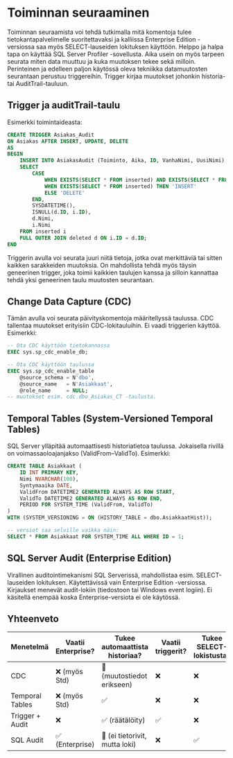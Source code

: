 # Toiminnan seuraaminen

Toiminnan seuraamista voi tehdä tutkimalla mitä komentoja tulee tietokantapalvelimelle suoritettavaksi ja kalliissa Enterprise Edition -versiossa saa myös SELECT-lauseiden lokituksen käyttöön. Helppo ja halpa tapa on käyttää SQL Server Profiler -sovellusta. 
Aika usein on myös tarpeen seurata miten data muuttuu ja kuka muutoksen tekee sekä milloin. Perinteinen ja edelleen paljon käytössä oleva tekniikka datamuutosten seurantaan perustuu triggereihin. Trigger kirjaa muutokset johonkin historia- tai AuditTrail-tauluun.

## Trigger ja auditTrail-taulu
Esimerkki toimintaideasta:
```sql
CREATE TRIGGER Asiakas_Audit
ON Asiakas AFTER INSERT, UPDATE, DELETE
AS
BEGIN
    INSERT INTO AsiakasAudit (Toiminto, Aika, ID, VanhaNimi, UusiNimi)
    SELECT
        CASE 
            WHEN EXISTS(SELECT * FROM inserted) AND EXISTS(SELECT * FROM deleted) THEN 'UPDATE'
            WHEN EXISTS(SELECT * FROM inserted) THEN 'INSERT'
            ELSE 'DELETE'
        END,
        SYSDATETIME(),
        ISNULL(d.ID, i.ID),
        d.Nimi,
        i.Nimi
    FROM inserted i
    FULL OUTER JOIN deleted d ON i.ID = d.ID;
END
```

Triggerin avulla voi seurata juuri niitä tietoja, jotka ovat merkittäviä tai sitten kaikken sarakkeiden muutoksia. On mahdollista tehdä myös täysin geneerinen trigger, joka toimii kaikkien taulujen kanssa ja silloin kannattaa tehdä yksi geneerinen taulu muutosten seurantaan.

## Change Data Capture (CDC)
Tämän avulla voi seurata päivityskomentoja määritellyssä taulussa. CDC tallentaa muutokset erityisiin CDC-lokitauluihin. Ei vaadi triggerien käyttöä.
Esimerkki:

```sql
-- Ota CDC käyttöön tietokannassa
EXEC sys.sp_cdc_enable_db;

-- Ota CDC käyttöön taulussa
EXEC sys.sp_cdc_enable_table
    @source_schema = N'dbo',
    @source_name   = N'Asiakkaat',
    @role_name     = NULL;
-- muutokset esim. cdc.dbo_Asiakas_CT -taulusta.
```

## Temporal Tables (System-Versioned Temporal Tables)
SQL Server ylläpitää automaattisesti historiatietoa taulussa. Jokaisella rivillä on voimassaoloajanjakso (ValidFrom–ValidTo).
Esimerkki:

```sql
CREATE TABLE Asiakkaat (
    ID INT PRIMARY KEY,
    Nimi NVARCHAR(100),
    Syntymaaika DATE,
    ValidFrom DATETIME2 GENERATED ALWAYS AS ROW START,
    ValidTo DATETIME2 GENERATED ALWAYS AS ROW END,
    PERIOD FOR SYSTEM_TIME (ValidFrom, ValidTo)
)
WITH (SYSTEM_VERSIONING = ON (HISTORY_TABLE = dbo.AsiakkaatHist));

-- versiot saa selville vaikka näin:
SELECT * FROM Asiakkaat FOR SYSTEM_TIME ALL WHERE ID = 1;
```

## SQL Server Audit (Enterprise Edition)
Virallinen auditointimekanismi SQL Serverissä, mahdollistaa esim. SELECT-lauseiden lokituksen.
Käytettävissä vain Enterprise Edition -versiossa. Kirjaukset menevät audit-lokiin (tiedostoon tai Windows event logiin).
Ei käsitellä enempää koska Enterprise-versiota ei ole käytössä.

## Yhteenveto

| Menetelmä         | Vaatii Enterprise? | Tukee automaattista historiaa? | Vaatii triggerit? | Tukee SELECT-lokistusta? |
|-------------------|--------------------|-------------------------------|--------------------|---------------------------|
| CDC               | ❌ (myös Std)       | 🔶 (muutostiedot erikseen)    | ❌                 | ❌                        |
| Temporal Tables   | ❌ (myös Std)       | ✅                             | ❌                 | ❌                        |
| Trigger + Audit   | ❌                  | ✅ (räätälöity)                | ✅                 | ❌                        |
| SQL Audit         | ✅ (Enterprise)     | 🔶 (ei tietorivit, mutta loki) | ❌                 | ✅                        |




